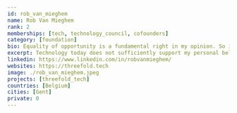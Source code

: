 ```yaml
---
id: rob_van_mieghem
name: Rob Van Mieghem
rank: 2
memberships: [tech, technology_council, cofounders]
category: [foundation]
bio: Equality of opportunity is a fundamental right in my opinion. So is privacy that goes beyond being a personal right as it is a necessity for democracy to function. A better world is something that starts with yourself. Technology today does not sufficiently support my personal believes of how a better world might look like, especially not how it is made available to the majority of the world population. I'm a nerd and proud of it so let's start doing what is right.
excerpt: Technology today does not sufficiently support my personal believes of how a better world might look like.
linkedin: https://www.linkedin.com/in/robvanmieghem/
websites: https://threefold.tech
image: ./rob_van_mieghem.jpeg
projects: [threefold_tech]
countries: [Belgium]
cities: [Gent]
private: 0
---
```

